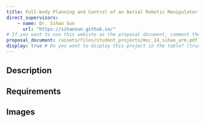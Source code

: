 ```yaml
---
title: Full-body Planning and Control of an Aerial Robotic Manipulator
direct_supervisors: 
    - name: Dr. Sihao Sun 
      url: "https://sihaosun.github.io/"
# If you want to use this webiste as the proposal document, comment the proposal_document, just write in the body of the document with markdown
proposal_document: /assets/files/student_projects/msc_24_sihao_arm.pdf
display: true # Do you want to display this project in the table? (true/false)
---
```


<!-- # Title will be added automatically -->

## Description

## Requirements


## Images
